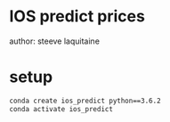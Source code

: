 # IOS predict prices

author: steeve laquitaine



# setup

```bash
conda create ios_predict python==3.6.2
conda activate ios_predict
```
